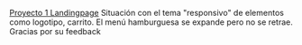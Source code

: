 [Proyecto 1 Landingpage](https://github.com/MikelEngel/Proyecto-1-Landing-page)
Situación con el tema "responsivo" de elementos como logotipo, carrito.
El menú hamburguesa se expande pero no se retrae.
Gracias por su feedback